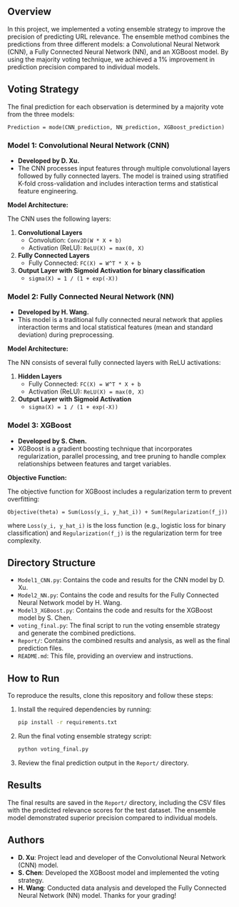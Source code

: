 ## Overview

In this project, we implemented a voting ensemble strategy to improve the precision of predicting URL relevance. The ensemble method combines the predictions from three different models: a Convolutional Neural Network (CNN), a Fully Connected Neural Network (NN), and an XGBoost model. By using the majority voting technique, we achieved a 1% improvement in prediction precision compared to individual models.

## Voting Strategy

The final prediction for each observation is determined by a majority vote from the three models:

```
Prediction = mode(CNN_prediction, NN_prediction, XGBoost_prediction)
```

### Model 1: Convolutional Neural Network (CNN)

- **Developed by D. Xu.**
- The CNN processes input features through multiple convolutional layers followed by fully connected layers. The model is trained using stratified K-fold cross-validation and includes interaction terms and statistical feature engineering.

**Model Architecture:**

The CNN uses the following layers:
1. **Convolutional Layers**
   - Convolution: `Conv2D(W * X + b)`
   - Activation (ReLU): `ReLU(X) = max(0, X)`
2. **Fully Connected Layers**
   - Fully Connected: `FC(X) = W^T * X + b`
3. **Output Layer with Sigmoid Activation for binary classification**
   - `sigma(X) = 1 / (1 + exp(-X))`

### Model 2: Fully Connected Neural Network (NN)

- **Developed by H. Wang.**
- This model is a traditional fully connected neural network that applies interaction terms and local statistical features (mean and standard deviation) during preprocessing.

**Model Architecture:**

The NN consists of several fully connected layers with ReLU activations:
1. **Hidden Layers**
   - Fully Connected: `FC(X) = W^T * X + b`
   - Activation (ReLU): `ReLU(X) = max(0, X)`
2. **Output Layer with Sigmoid Activation**
   - `sigma(X) = 1 / (1 + exp(-X))`

### Model 3: XGBoost

- **Developed by S. Chen.**
- XGBoost is a gradient boosting technique that incorporates regularization, parallel processing, and tree pruning to handle complex relationships between features and target variables.

**Objective Function:**

The objective function for XGBoost includes a regularization term to prevent overfitting:

```
Objective(theta) = Sum(Loss(y_i, y_hat_i)) + Sum(Regularization(f_j))
```

where `Loss(y_i, y_hat_i)` is the loss function (e.g., logistic loss for binary classification) and `Regularization(f_j)` is the regularization term for tree complexity.

## Directory Structure

- `Model1_CNN.py`: Contains the code and results for the CNN model by D. Xu.
- `Model2_NN.py`: Contains the code and results for the Fully Connected Neural Network model by H. Wang.
- `Model3_XGBoost.py`: Contains the code and results for the XGBoost model by S. Chen.
- `voting_final.py`: The final script to run the voting ensemble strategy and generate the combined predictions.
- `Report/`: Contains the combined results and analysis, as well as the final prediction files.
- `README.md`: This file, providing an overview and instructions.

## How to Run

To reproduce the results, clone this repository and follow these steps:

1. Install the required dependencies by running:
   ```bash
   pip install -r requirements.txt
   ```
2. Run the final voting ensemble strategy script:
   ```bash
   python voting_final.py
   ```
3. Review the final prediction output in the `Report/` directory.

## Results

The final results are saved in the `Report/` directory, including the CSV files with the predicted relevance scores for the test dataset. The ensemble model demonstrated superior precision compared to individual models.

## Authors

- **D. Xu**: Project lead and developer of the Convolutional Neural Network (CNN) model.
- **S. Chen**: Developed the XGBoost model and implemented the voting strategy.
- **H. Wang**: Conducted data analysis and developed the Fully Connected Neural Network (NN) model.
Thanks for your grading!



